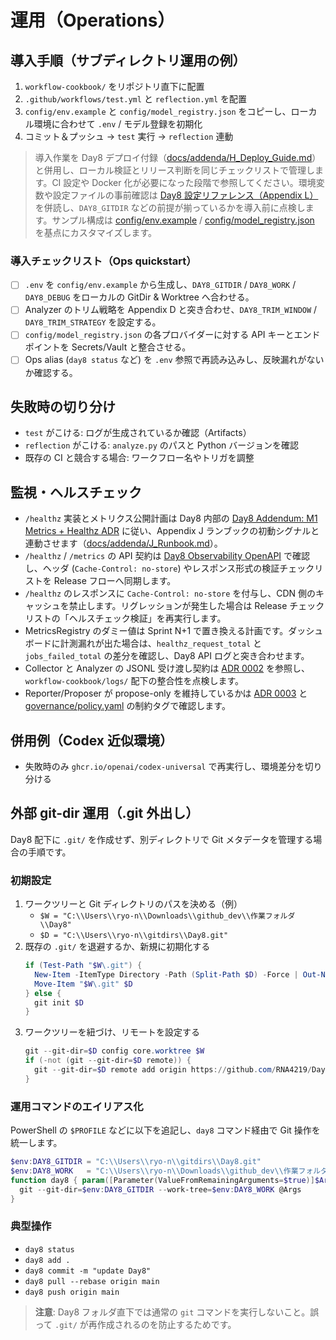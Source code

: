 # 運用（Operations）

## 導入手順（サブディレクトリ運用の例）
1. `workflow-cookbook/` をリポジトリ直下に配置
2. `.github/workflows/test.yml` と `reflection.yml` を配置
3. `config/env.example` と `config/model_registry.json` をコピーし、ローカル環境に合わせて `.env` / モデル登録を初期化
4. コミット＆プッシュ → `test` 実行 → `reflection` 連動

> 導入作業を Day8 デプロイ付録（[docs/addenda/H_Deploy_Guide.md](../../addenda/H_Deploy_Guide.md)）と併用し、ローカル検証とリリース判断を同じチェックリストで管理します。CI 設定や Docker 化が必要になった段階で参照してください。環境変数や設定ファイルの事前確認は [Day8 設定リファレンス（Appendix L）](../../addenda/L_Config_Reference.md) を併読し、`DAY8_GITDIR` などの前提が揃っているかを導入前に点検します。サンプル構成は [config/env.example](../../../config/env.example) / [config/model_registry.json](../../../config/model_registry.json) を基点にカスタマイズします。

### 導入チェックリスト（Ops quickstart）
- [ ] `.env` を `config/env.example` から生成し、`DAY8_GITDIR` / `DAY8_WORK` / `DAY8_DEBUG` をローカルの GitDir & Worktree へ合わせる。
- [ ] Analyzer のトリム戦略を Appendix D と突き合わせ、`DAY8_TRIM_WINDOW` / `DAY8_TRIM_STRATEGY` を設定する。
- [ ] `config/model_registry.json` の各プロバイダーに対する API キーとエンドポイントを Secrets/Vault と整合させる。
- [ ] Ops alias (`day8 status` など) を `.env` 参照で再読み込みし、反映漏れがないか確認する。

## 失敗時の切り分け
- `test` がこける: ログが生成されているか確認（Artifacts）
- `reflection` がこける: `analyze.py` のパスと Python バージョンを確認
- 既存の CI と競合する場合: ワークフロー名やトリガを調整

## 監視・ヘルスチェック
- `/healthz` 実装とメトリクス公開計画は Day8 内部の [Day8 Addendum: M1 Metrics + Healthz ADR](../../addenda/M1_Metrics_Healthz_ADR.md) に従い、Appendix J ランブックの初動シグナルと連動させます（[docs/addenda/J_Runbook.md](../../addenda/J_Runbook.md)）。
- `/healthz` / `/metrics` の API 契約は [Day8 Observability OpenAPI](../../openapi/day8_openapi.yaml) で確認し、ヘッダ (`Cache-Control: no-store`) やレスポンス形式の検証チェックリストを Release フローへ同期します。
- `/healthz` のレスポンスに `Cache-Control: no-store` を付与し、CDN 側のキャッシュを禁止します。リグレッションが発生した場合は Release チェックリストの「ヘルスチェック検証」を再実行します。
- MetricsRegistry のダミー値は Sprint N+1 で置き換える計画です。ダッシュボードに計測漏れが出た場合は、`healthz_request_total` と `jobs_failed_total` の差分を確認し、Day8 API ログと突き合わせます。
- Collector と Analyzer の JSONL 受け渡し契約は [ADR 0002](../../adr/0002-jsonl-event-contract.md) を参照し、`workflow-cookbook/logs/` 配下の整合性を点検します。
- Reporter/Proposer が propose-only を維持しているかは [ADR 0003](../../adr/0003-propose-only-governance.md) と [governance/policy.yaml](../../../governance/policy.yaml) の制約タグで確認します。

## 併用例（Codex 近似環境）
- 失敗時のみ `ghcr.io/openai/codex-universal` で再実行し、環境差分を切り分ける

## 外部 git-dir 運用（.git 外出し）
Day8 配下に `.git/` を作成せず、別ディレクトリで Git メタデータを管理する場合の手順です。

### 初期設定
1. ワークツリーと Git ディレクトリのパスを決める（例）
   - `$W = "C:\\Users\\ryo-n\\Downloads\\github_dev\\作業フォルダ\\Day8"`
   - `$D = "C:\\Users\\ryo-n\\gitdirs\\Day8.git"`
2. 既存の `.git/` を退避するか、新規に初期化する
   ```powershell
   if (Test-Path "$W\.git") {
     New-Item -ItemType Directory -Path (Split-Path $D) -Force | Out-Null
     Move-Item "$W\.git" $D
   } else {
     git init $D
   }
   ```
3. ワークツリーを紐づけ、リモートを設定する
   ```powershell
   git --git-dir=$D config core.worktree $W
   if (-not (git --git-dir=$D remote)) {
     git --git-dir=$D remote add origin https://github.com/RNA4219/Day8.git
   }
   ```

### 運用コマンドのエイリアス化
PowerShell の `$PROFILE` などに以下を追記し、`day8` コマンド経由で Git 操作を統一します。
```powershell
$env:DAY8_GITDIR = "C:\\Users\\ryo-n\\gitdirs\\Day8.git"
$env:DAY8_WORK   = "C:\\Users\\ryo-n\\Downloads\\github_dev\\作業フォルダ\\Day8"
function day8 { param([Parameter(ValueFromRemainingArguments=$true)]$Args)
  git --git-dir=$env:DAY8_GITDIR --work-tree=$env:DAY8_WORK @Args
}
```

### 典型操作
- `day8 status`
- `day8 add .`
- `day8 commit -m "update Day8"`
- `day8 pull --rebase origin main`
- `day8 push origin main`

> **注意**: Day8 フォルダ直下では通常の `git` コマンドを実行しないこと。誤って `.git/` が再作成されるのを防止するためです。
